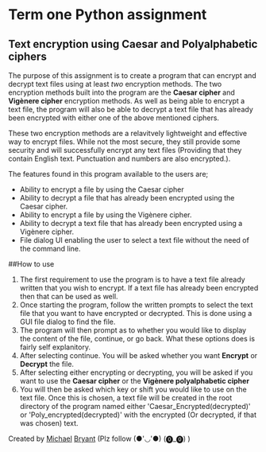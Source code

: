 # Term one Python assignment
## Text encryption using Caesar and Polyalphabetic ciphers

The purpose of this assignment is to create a program that can encrypt and decrypt text files using at least *two* encryption methods. The two encryption methods built into the program are the **Caesar cipher** and **Vigènere cipher** encryption methods. As well as being able to encrypt a text file, the program will also be able to decrypt a text file that has already been encrypted with either one of the above mentioned ciphers. 

These two encryption methods are a relavitvely lightweight and effective way to encrypt files. While not the most secure, they still provide some security and will successfully encrypt any text files (Providing that they contain English text. Punctuation and numbers are also encrypted.).

The features found in this program available to the users are; 
- Ability to encrypt a file by using the Caesar cipher
- Ability to decrypt a file that has already been encrypted using the Caesar cipher. 
- Ability to encrypt a file by using the Vigènere cipher. 
- Ability to decrypt a text file that has already been encrypted using a Vigènere cipher. 
- File dialog UI enabling the user to select a text file without the need of the command line. 

##How to use
1. The first requirement to use the program is to have a text file already written that you wish to encrypt. If a text file has already been encrypted then that can be used as well.
2. Once starting the program, follow the written prompts to select the text file that you want to have encrypted or decrypted. This is done using a GUI file dialog to find the file.
3. The program will then prompt as to whether you would like to display the content of the file, continue, or go back. What these options does is fairly self explanitory. 
4. After selecting continue. You will be asked whether you want **Encrypt** or **Decrypt** the file. 
5. After selecting either encrypting or decrypting, you will be asked if you want to use the **Caesar cipher** or the **Vigènere polyalphabetic cipher**
6. You will then be asked which key or shift you would like to use on the text file. Once this is chosen, a text file will be created in the root directory of the program named either 'Caesar_Encrypted(decrypted)' or 'Poly_encrypted(decrypted)' with the encrypted (Or decrypted, if that was chosen) text. 


Created by [Michael](https://twitter.com/The_Japies) [ Bryant](https://github.com/MichaelJapiesBryant) (Plz follow (●'◡'●) (⓿_⓿) ) 